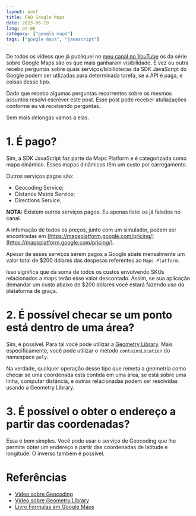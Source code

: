 ```yaml
---
layout: post
title: FAQ Google Maps
date: 2023-06-19
lang: pt-BR
category: ["google maps"]
tags: ["google maps", "javascript"]
---
```


De todos os vídeos que já publiquei no [meu canal no YouTube](https://youtube.com/edigleyssonsilva) os da série sobre Google Maps são os que mais ganharam
visibilidade. E vez ou outra recebo perguntas sobre quais serviços/bibiliotecas da SDK JavaScript do Google podem ser
utlizadas para determinada tarefa, se a API é paga, e coisas desse tipo.

Dado que recebo algumas perguntas recorrentes sobre os mesmos assuntos resolvi escrever este post. Esse post pode
receber atuliazações conforme eu vá recebendo perguntas.

Sem mais delongas vamos a elas.

# 1. É pago?
Sim, a SDK JavaScript faz parte da Maps Platform e é categorizada como mapa dinâmico. Esses mapas dinâmicos têm um custo
por carregamento.

Outros serviços pagos são:

- Geocoding Service;
- Distance Matrix Service;
- Directions Service.

**NOTA:** Existem outros serviços pagos. Eu apenas listei os já falados no canal.

A infomação de todos os preços, junto com um simulador, podem ser encontradas em [https://mapsplatform.google.com/pricing/](https://mapsplatform.google.com/pricing/).

Apesar de esses serviços serem pagos a Google abate mensalmente um valor total de $200 dólares das despesas referentes ao
`Maps Platform`.

Isso significa que da soma de todos os custos envolvendo SKUs relacionados a maps terão esse valor descontado. Assim, se
sua aplicação demandar um custo abaixo de $200 dólares você estará fazendo uso da plataforma de graça.

# 2. É possível checar se um ponto está dentro de uma área?
Sim, é possível. Para tal você pode utilizar a [Geometry Library](https://developers.google.com/maps/documentation/javascript/geometry). Mais especificamente, você pode utilizar o método
`containsLocation` do namespace `poly`.

Na verdade, qualquer operação desse tipo que remeta a geometria como checar se uma coordenada está contida em uma área,
se está sobre uma linha, computar distância, e outras relacionadas podem ser resolvidas usando a Geometry Library.

# 3. É possível o obter o endereço a partir das coordenadas?
Essa é bem simples. Você pode usar o serviço de Geocoding que lhe permite obter um endereço a partir das coordenadas de
latitude e longitude. O inverso também é possível.

# Referências
- [Video sobre Geocoding](https://www.youtube.com/watch?v=2Su-935B6jU&pp=ygUVZ29vZ2xlIG1hcHMgZ2VvY29kaW5n)
- [Video sobre Geometry Library](https://www.youtube.com/watch?v=nisrqGu2MS4&pp=ygUcZ29vZ2xlIG1hcHMgZ2VvbWV0cnkgbGlicmFyeQ%3D%3D)
- [Livro Fórmulas em Google Maps](/books)
